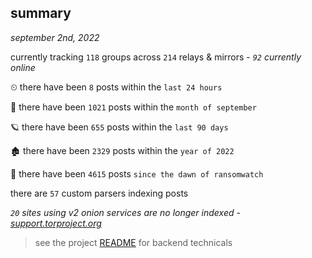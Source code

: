
## summary
_september 2nd, 2022_

currently tracking `118` groups across `214` relays & mirrors - _`92` currently online_

⏲ there have been `8` posts within the `last 24 hours`

🦈 there have been `1021` posts within the `month of september`

🪐 there have been `655` posts within the `last 90 days`

🏚 there have been `2329` posts within the `year of 2022`

🦕 there have been `4615` posts `since the dawn of ransomwatch`

there are `57` custom parsers indexing posts

_`20` sites using v2 onion services are no longer indexed - [support.torproject.org](https://support.torproject.org/onionservices/v2-deprecation/)_

> see the project [README](https://github.com/joshhighet/ransomwatch#ransomwatch--) for backend technicals
